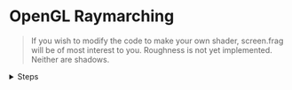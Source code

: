 # OpenGL Raymarching
> If you wish to modify the code to make your own shader, screen.frag will be of most interest to you. Roughness is not yet implemented. Neither are shadows.
<details>
<summary>Steps</summary>

> Open the file in an editor

> The SceneDistance function is where the scene is built. By default, there are examples of rotations and translations. Some distance functions are provided.

> Materials can be custom made by simply making more material structs in the materials array. When applying a material, they are 1-indexed. the first material has index 1.

> Material constructor: Material(vec3 albedo, float roughness, float metallicity, float emissive)

> The position and focus of the camera is handled at the top of the PixelColor function

> You can add lights by appending more onto the pointLights array.

> Light constructor: PointLight(vec3 position, vec4 color, float radius)

> 4th component of color is intensity, radius is the reach of the light.
</details>
